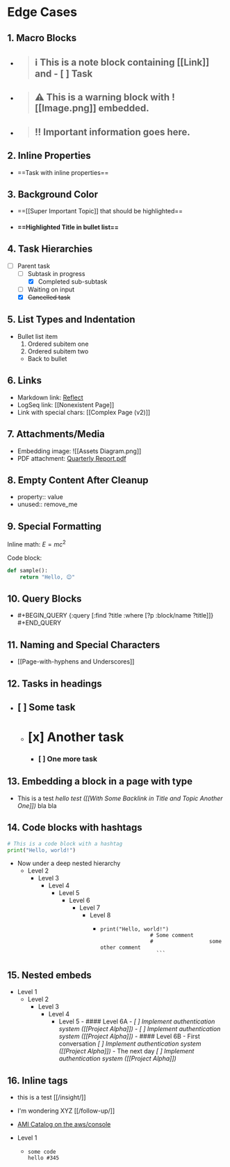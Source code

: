 # Edge Cases

## 1. Macro Blocks

- > ## ℹ️ This is a note block containing [[Link]] and - [ ] Task
- > ## ⚠️ This is a warning block with ![[Image.png]] embedded.
- > ## ‼️ Important information goes here.

## 2. Inline Properties

- ==Task with inline properties==

## 3. Background Color

- ==[[Super Important Topic]] that should be highlighted==

- #### ==Highlighted Title in bullet list==

## 4. Task Hierarchies

- [ ] Parent task
  - [ ] Subtask in progress
    - [x] Completed sub-subtask
  - [ ] Waiting on input
  - [x] ~~Cancelled task~~

## 5. List Types and Indentation

- Bullet list item
  1. Ordered subitem one
  1. Ordered subitem two
  - Back to bullet

## 6. Links

- Markdown link: [Reflect](https://reflect.app)
- LogSeq link: [[Nonexistent Page]]
- Link with special chars: [[Complex Page (v2)]]

## 7. Attachments/Media

- Embedding image: ![[Assets Diagram.png]]
- PDF attachment: [Quarterly Report.pdf](assets/Q1_Report.pdf)

## 8. Empty Content After Cleanup

- property:: value
- unused:: remove_me

## 9. Special Formatting

Inline math: $E = mc^2$

Code block:

```python
def sample():
    return "Hello, 😊"
```

## 10. Query Blocks

- #+BEGIN_QUERY
  {:query [:find ?title :where [?p :block/name ?title]]}
  #+END_QUERY

## 11. Naming and Special Characters

- [[Page-with-hyphens and Underscores]]

## 12. Tasks in headings

- ## [ ] Some task
	- # [x] Another task
		- ### [ ] One more task

## 13. Embedding a block in a page with type

- This is a test _hello test ([[With Some Backlink in Title and Topic Another One]])_ bla bla

## 14. Code blocks with hashtags

```python
# This is a code block with a hashtag
print("Hello, world!")
```
- Now under a deep nested hierarchy
  - Level 2
    - Level 3
      - Level 4
        - Level 5
          - Level 6
            - Level 7
              - Level 8
              	- ```
                  print("Hello, world!")
								  # Some comment
								  #                  some other comment
									```

## 15. Nested embeds
- Level 1
  - Level 2
    - Level 3
      - Level 4
        - Level 5
					- #### Level 6A
						- _[ ] Implement authentication system ([[Project Alpha]])_
						- _[ ] Implement authentication system ([[Project Alpha]])_
					- #### Level 6B
						- First conversation
						  _[ ] Implement authentication system ([[Project Alpha]])_
						- The next day
						  _[ ] Implement authentication system ([[Project Alpha]])_

## 16. Inline tags
- this is a test [[/insight/]]
- I'm wondering XYZ [[/follow-up/]]

- [AMI Catalog on the aws/console](https://eu-west-1.console.aws.amazon.com/ec2/home?AMICatalog&region=eu-west-1#AMICatalog:)
- Level 1
  - ```
    some code
    hello #345
    ```